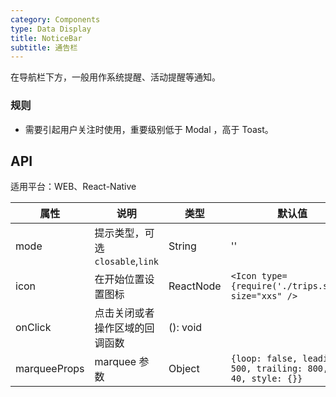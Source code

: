 ```yaml
---
category: Components
type: Data Display
title: NoticeBar
subtitle: 通告栏
---
```


在导航栏下方，一般用作系统提醒、活动提醒等通知。

### 规则
- 需要引起用户关注时使用，重要级别低于 Modal ，高于 Toast。

## API

适用平台：WEB、React-Native

属性 | 说明 | 类型 | 默认值
----|-----|------|------
| mode    | 提示类型，可选`closable`,`link`   | String |  ''  |
| icon    | 在开始位置设置图标  |  ReactNode | `<Icon type={require('./trips.svg')} size="xxs" />`|
| onClick | 点击关闭或者操作区域的回调函数        | (): void |   |
| marqueeProps | marquee 参数       | Object | `{loop: false, leading: 500, trailing: 800, fps: 40, style: {}}`  |
